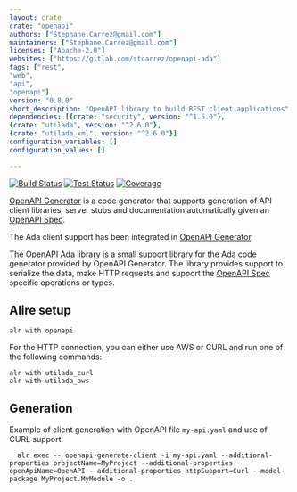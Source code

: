 ```yaml
---
layout: crate
crate: "openapi"
authors: ["Stephane.Carrez@gmail.com"]
maintainers: ["Stephane.Carrez@gmail.com"]
licenses: ["Apache-2.0"]
websites: ["https://gitlab.com/stcarrez/openapi-ada"]
tags: ["rest",
"web",
"api",
"openapi"]
version: "0.8.0"
short_description: "OpenAPI library to build REST client applications"
dependencies: [{crate: "security", version: "^1.5.0"},
{crate: "utilada", version: "^2.6.0"},
{crate: "utilada_xml", version: "^2.6.0"}]
configuration_variables: []
configuration_values: []

---
```

[![Build Status](https://img.shields.io/endpoint?url=https://porion.vacs.fr/porion/api/v1/projects/openapi-ada/badges/build.json)](https://porion.vacs.fr/porion/projects/view/openapi-ada/summary)
[![Test Status](https://img.shields.io/endpoint?url=https://porion.vacs.fr/porion/api/v1/projects/openapi-ada/badges/tests.json)](https://porion.vacs.fr/porion/projects/view/openapi-ada/xunits)
[![Coverage](https://img.shields.io/endpoint?url=https://porion.vacs.fr/porion/api/v1/projects/openapi-ada/badges/coverage.json)](https://porion.vacs.fr/porion/projects/view/openapi-ada/summary)

[OpenAPI Generator](https://github.com/OpenAPITools/openapi-generator) is a code generator that supports generation of
API client libraries, server stubs and documentation automatically
given an [OpenAPI Spec](https://github.com/OAI/OpenAPI-Specification).

The Ada client support has been integrated in [OpenAPI Generator](https://github.com/OpenAPITools/openapi-generator).

The OpenAPI Ada library is a small support library for the Ada code generator
provided by OpenAPI Generator.  The library provides support to serialize the data,
make HTTP requests and support the [OpenAPI Spec](https://github.com/OAI/OpenAPI-Specification)
specific operations or types.

## Alire setup

```
alr with openapi
```

For the HTTP connection, you can either use AWS or CURL and run one of the following commands:

```
alr with utilada_curl
alr with utilada_aws
```

## Generation

Example of client generation with OpenAPI file `my-api.yaml` and use of CURL support:

```
  alr exec -- openapi-generate-client -i my-api.yaml --additional-properties projectName=MyProject --additional-properties openApiName=OpenAPI --additional-properties httpSupport=Curl --model-package MyProject.MyModule -o .
```



